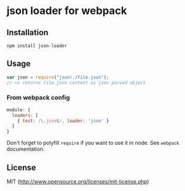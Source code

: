 # json loader for webpack

## Installation

`npm install json-loader`

## Usage

``` javascript
var json = require("json!./file.json");
// => returns file.json content as json parsed object
```

### From webpack config
``` javascript
module: {
  loaders: [
    { test: /\.json$/, loader: 'json' }
  ]
}
```

Don't forget to polyfill `require` if you want to use it in node.
See `webpack` documentation.

## License

MIT (http://www.opensource.org/licenses/mit-license.php)
